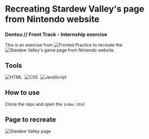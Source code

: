# Recreating Stardew Valley's page from Nintendo website 
### Dentsu // Front Track - Internship exercise
This is an exercise from ![Fronted Practice](https://www.frontendpractice.com/) to recreate the ![Stardew Valley's game page](https://www.nintendo.com/games/detail/stardew-valley-switch/) from Nintendo website.

## Tools
![HTML](https://img.shields.io/badge/-HTML-05122A?style=flat&logo=HTML5)&nbsp;
![CSS](https://img.shields.io/badge/-CSS-05122A?style=flat&logo=CSS3&logoColor=1572B6)&nbsp;
![JavaScript](https://img.shields.io/badge/-JavaScript-05122A?style=flat&logo=javascript)&nbsp;

## How to use
Clone the repo and open the `index.html`

## Page to recreate
![Stardew Valley page](https://www.frontendpractice.com/static/0253e1aabdff5a88940344e6083b7a66/893fe/1e246b80-6aad-42ab-90d7-d02d663bc3a2_Nintendo%2Bgame%2Bpage.png)
